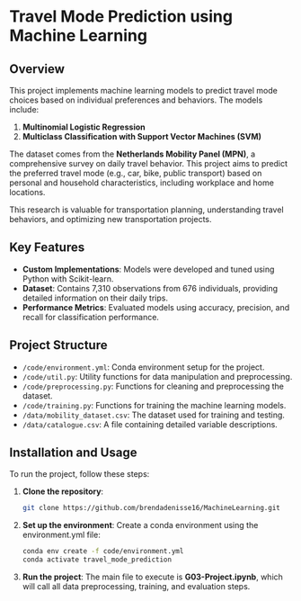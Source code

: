 # Travel Mode Prediction using Machine Learning

## Overview
This project implements machine learning models to predict travel mode choices based on individual preferences and behaviors. The models include:
1. **Multinomial Logistic Regression**
2. **Multiclass Classification with Support Vector Machines (SVM)**

The dataset comes from the **Netherlands Mobility Panel (MPN)**, a comprehensive survey on daily travel behavior. This project aims to predict the preferred travel mode (e.g., car, bike, public transport) based on personal and household characteristics, including workplace and home locations.

This research is valuable for transportation planning, understanding travel behaviors, and optimizing new transportation projects.

## Key Features
- **Custom Implementations**: Models were developed and tuned using Python with Scikit-learn.
- **Dataset**: Contains 7,310 observations from 676 individuals, providing detailed information on their daily trips.
- **Performance Metrics**: Evaluated models using accuracy, precision, and recall for classification performance.

## Project Structure
- `/code/environment.yml`: Conda environment setup for the project.
- `/code/util.py`: Utility functions for data manipulation and preprocessing.
- `/code/preprocessing.py`: Functions for cleaning and preprocessing the dataset.
- `/code/training.py`: Functions for training the machine learning models.
- `/data/mobility_dataset.csv`: The dataset used for training and testing.
- `/data/catalogue.csv`: A file containing detailed variable descriptions.

## Installation and Usage
To run the project, follow these steps:

1. **Clone the repository**:
   ```bash
   git clone https://github.com/brendadenisse16/MachineLearning.git
2. **Set up the environment**:
   Create a conda environment using the environment.yml file:
   ```bash
   conda env create -f code/environment.yml
   conda activate travel_mode_prediction

3. **Run the project**:
    The main file to execute is **G03-Project.ipynb**, which will call all data preprocessing, training, and evaluation steps.

